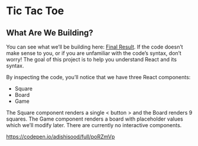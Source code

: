 # Tic Tac Toe

## What Are We Building?
You can see what we’ll be building here: [Final Result](https://codepen.io/adishisood/full/poRZmVp). If the code doesn’t make sense to you, or if you are unfamiliar with the code’s syntax, don’t worry! The goal of this project is to help you understand React and its syntax.

By inspecting the code, you’ll notice that we have three React components:

- Square
- Board
- Game

The Square component renders a single < button > and the Board renders 9 squares. The Game component renders a board with placeholder values which we’ll modify later. There are currently no interactive components.


https://codepen.io/adishisood/full/poRZmVp
